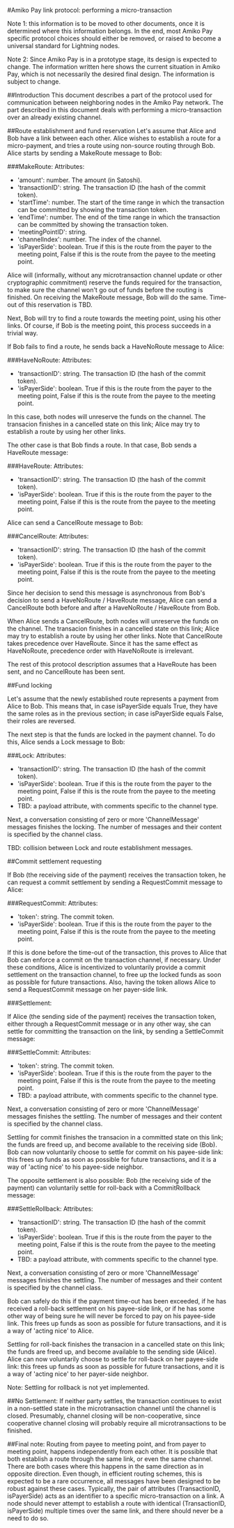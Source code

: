 #Amiko Pay link protocol: performing a micro-transaction

Note 1: this information is to be moved to other documents, once it is
determined where this information belongs. In the end, most Amiko Pay specific
protocol choices should either be removed, or raised to become a universal
standard for Lightning nodes.

Note 2: Since Amiko Pay is in a prototype stage, its design is expected to
change. The information written here shows the current situation in Amiko Pay,
which is not necessarily the desired final design. The information is subject to
change.


##Introduction
This document describes a part of the protocol used for communication between
neighboring nodes in the Amiko Pay network. The part described in this document
deals with performing a micro-transaction over an already existing channel.


##Route establishment and fund reservation
Let's assume that Alice and Bob have a link between each other. Alice wishes to
establish a route for a micro-payment, and tries a route using non-source
routing through Bob. Alice starts by sending a MakeRoute message to Bob:

###MakeRoute:
Attributes:
* 'amount': number. The amount (in Satoshi).
* 'transactionID': string. The transaction ID (the hash of the commit token).
* 'startTime': number. The start of the time range in which the transaction can
  be committed by showing the transaction token.
* 'endTime': number. The end of the time range in which the transaction can
  be committed by showing the transaction token.
* 'meetingPointID': string.
* 'channelIndex': number. The index of the channel.
* 'isPayerSide': boolean. True if this is the route from the payer to the
  meeting point, False if this is the route from the payee to the meeting point.

Alice will (informally, without any microtransaction channel update or other
cryptographic commitment) reserve the funds required for the transaction, to
make sure the channel won't go out of funds before the routing is finished.
On receiving the MakeRoute message, Bob will do the same. Time-out of this
reservation is TBD.

Next, Bob will try to find a route towards the meeting point, using his other
links. Of course, if Bob is the meeting point, this process succeeds in a
trivial way.

If Bob fails to find a route, he sends back a HaveNoRoute message to Alice:

###HaveNoRoute:
Attributes:
* 'transactionID': string. The transaction ID (the hash of the commit token).
* 'isPayerSide': boolean. True if this is the route from the payer to the
  meeting point, False if this is the route from the payee to the meeting point.

In this case, both nodes will unreserve the funds on the channel. The transacion
finishes in a cancelled state on this link; Alice may try to establish a route
by using her other links.

The other case is that Bob finds a route. In that case, Bob sends a HaveRoute
message:

###HaveRoute:
Attributes:
* 'transactionID': string. The transaction ID (the hash of the commit token).
* 'isPayerSide': boolean. True if this is the route from the payer to the
  meeting point, False if this is the route from the payee to the meeting point.

Alice can send a CancelRoute message to Bob:

###CancelRoute:
Attributes:
* 'transactionID': string. The transaction ID (the hash of the commit token).
* 'isPayerSide': boolean. True if this is the route from the payer to the
  meeting point, False if this is the route from the payee to the meeting point.

Since her decision to send this
message is asynchronous from Bob's decision to send a HaveNoRoute / HaveRoute
message, Alice can send a CancelRoute both before and after a HaveNoRoute /
HaveRoute from Bob.

When Alice sends a CancelRoute, both nodes will unreserve the funds on the
channel. The transacion finishes in a cancelled state on this link; Alice may
try to establish a route by using her other links. Note that CancelRoute takes
precedence over HaveRoute. Since it has the same effect as HaveNoRoute,
precedence order with HaveNoRoute is irrelevant.

The rest of this protocol description assumes that a HaveRoute has been sent,
and no CancelRoute has been sent.


##Fund locking

Let's assume that the newly established route represents a payment from Alice
to Bob. This means that, in case isPayerSide equals True, they have the same
roles as in the previous section; in case isPayerSide equals False, their roles
are reversed.

The next step is that the funds are locked in the payment channel. To do this,
Alice sends a Lock message to Bob:

###Lock:
Attributes:
* 'transactionID': string. The transaction ID (the hash of the commit token).
* 'isPayerSide': boolean. True if this is the route from the payer to the
  meeting point, False if this is the route from the payee to the meeting point.
* TBD: a payload attribute, with comments specific to the channel type.

Next, a conversation consisting of zero or more 'ChannelMessage' messages
finishes the locking. The number of messages and their content is specified by
the channel class.

TBD: collision between Lock and route establishment messages.


##Commit settlement requesting

If Bob (the receiving side of the payment) receives the transaction token, he
can request a commit settlement by sending a RequestCommit message to Alice:

###RequestCommit:
Attributes:
* 'token': string. The commit token.
* 'isPayerSide': boolean. True if this is the route from the payer to the
  meeting point, False if this is the route from the payee to the meeting point.

If this is done before the time-out of the transaction, this proves to Alice
that Bob can enforce a commit on the transaction channel, if necessary. Under
these conditions, Alice is incentivized to voluntarily provide a commit
settlement on the transaction channel, to free up the locked funds as soon as
possible for future transactions. Also, having the token allows Alice to send
a RequestCommit message on her payer-side link.


###Settlement:

If Alice (the sending side of the payment) receives the transaction token,
either through a RequestCommit message or in any other way, she can settle for
committing the transaction on the link, by sending a SettleCommit message:

###SettleCommit:
Attributes:
* 'token': string. The commit token.
* 'isPayerSide': boolean. True if this is the route from the payer to the
  meeting point, False if this is the route from the payee to the meeting point.
* TBD: a payload attribute, with comments specific to the channel type.

Next, a conversation consisting of zero or more 'ChannelMessage' messages
finishes the settling. The number of messages and their content is specified
by the channel class.

Settling for commit finishes the transacion in a committed state on
this link; the funds are freed up, and become available to the receiving side
(Bob). Bob can now voluntarily choose to settle for commit on his payee-side
link: this frees up funds as soon as possible for future transactions, and it
is a way of 'acting nice' to his payee-side neighbor.

The opposite settlement is also possible: Bob (the receiving side of the
payment) can voluntarily settle for roll-back with a CommitRollback message:

###SettleRollback:
Attributes:
* 'transactionID': string. The transaction ID (the hash of the commit token).
* 'isPayerSide': boolean. True if this is the route from the payer to the
  meeting point, False if this is the route from the payee to the meeting point.
* TBD: a payload attribute, with comments specific to the channel type.

Next, a conversation consisting of zero or more 'ChannelMessage' messages
finishes the settling. The number of messages and their content is specified
by the channel class.

Bob can safely do this if the payment time-out has been exceeded, if he has
received a roll-back settlement on his payee-side link, or if he has some other
way of being sure he will never be forced to pay on his payee-side link. This
frees up funds as soon as possible for future transactions, and it is a way of
'acting nice' to Alice.

Settling for roll-back finishes the transacion in a cancelled state on
this link; the funds are freed up, and become available to the sending side
(Alice). Alice can now voluntarily choose to settle for roll-back on her
payee-side link: this frees up funds as soon as possible for future
transactions, and it is a way of 'acting nice' to her payer-side neighbor.

Note: Settling for rollback is not yet implemented.


##No Settlement:
If neither party settles, the transaction continues to exist in a non-settled
state in the microtransaction channel until the channel is closed. Presumably,
channel closing will be non-cooperative, since cooperative channel closing will
probably require all microtransactions to be finished.


##Final note:
Routing from payee to meeting point, and from payer to meeting point, happens
independently from each other. It is possible that both establish a route
through the same link, or even the same channel. There are both cases where
this happens in the same direction as in opposite direction. Even though, in
efficient routing schemes, this is expected to be a rare occurrence, all
messages have been designed to be robust against these cases. Typically, the
pair of attributes (TransactionID, isPayerSide) acts as an identifier to a
specific micro-transaction on a link. A node should never attempt to establish
a route with identical (TransactionID, isPayerSide) multiple times over the
same link, and there should never be a need to do so.

